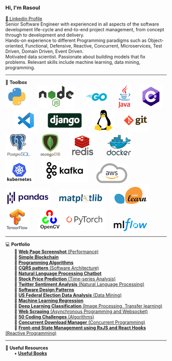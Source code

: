 ### Hi, I'm Rasoul
[🔷 Linkedin Profile](https://www.linkedin.com/in/rasoulkhaksari)
<br>
Senior Software Engineer with experienced in all aspects of the software development life-cycle and end-to-end project management, from concept through to development and delivery.<br>
Hands-on experience to different Programming paradigms such as Object-oriented, Functional, Defensive, Reactive, Concurrent,
Microservices, Test Driven, Domain Driven, Event Driven.<br>
Motivated data scientist. Passionate about building models that fix problems. Relevant skills include machine learning, data mining, programming.

---


💼 **Toolbox**
<br>
![python](python.png)  ![nodejs](nodejs13.png)  ![golang](go72.png)  ![java](Java10.png)  ![csharp](csharp.png)  ![vscode](vscode.png)  ![django](django.jpg)  ![linux](linux.png)  ![git](git.png)  ![postgresql](postgresql.png)  ![mongodb](mongodb2.png)  ![redis](redis2.png)  ![docker](docker.png)  ![kubernetes](Kubernetes.png)  ![kafka](kafka2.png)  ![AWS](aws2.png)  ![pandas](pandas3.png)  ![matplotlib](matplotlib.png)  ![scikitlearn](scikitlearn2.png)  ![tensorflow](tensorflow.png)  ![opencv](opencv.png) ![pytorch](pytorch.png)  ![scikitlearn](MLflow.png)

---

💻 **Portfolio**
<br>
  🔷 [**Web Page Screenshot** (Performance)](https://github.com/rasoulkhaksari/WebPage_Screenshot)  
  🔷 [**Simple Blockchain**](https://github.com/rasoulkhaksari/Simple_Blockchain)  
  🔷 [**Programming Algorithms**](https://github.com/rasoulkhaksari/Programming_Algorithms)  
  🔷 [**CQRS pattern** (Software Architecture)](https://github.com/rasoulkhaksari/CQRS_pattern)  
  🔷 [**Natural Language Processing Chatbot**](https://github.com/rasoulkhaksari/Natural_Language_Processing_Chatbot)  
  🔷 [**Stock Price Prediction** (Time-series Analysis)](https://github.com/rasoulkhaksari/Stock_Price_Prediction)  
  🔷 [**Twitter Sentiment Analysis** (Natural Language Processing)](https://github.com/rasoulkhaksari/Twitter_Sentiment_Analysis)  
  🔷 [**Software Design Patterns**](https://github.com/rasoulkhaksari/Software_Design_Patterns)  
  🔷 [**US Federal Election Data Analysis** (Data Mining)](https://github.com/rasoulkhaksari/Federal_Election_Data_Analysis)  
  🔷 [**Machine Learning Regression**](https://github.com/rasoulkhaksari/Machine_Learning_Regression)  
  🔷 [**Deep Learning Classification** (Image Processing, Transfer learning)](https://github.com/rasoulkhaksari/Deep_Learning_Classification)  
  🔷 [**Web Scraping** (Asynchronous Programming and Websocket)](https://github.com/rasoulkhaksari/Async_Scrap_Websocket)  
  🔷 [**50 Coding Challenges** (Algorithms)](https://github.com/rasoulkhaksari/50_Coding_Challenges)  
  🔷 [**Concurrent Download Manager** (Concurrent Programming)](https://github.com/rasoulkhaksari/Concurrent_Download_Manager)  
  🔷 [**Front-end State Management using RxJS and React Hooks** (Reactive Programming)](https://github.com/rasoulkhaksari/Frontend_State-Management_RxJS_React-Hooks)  
  
---

📓 **Useful Resources**
<br>
  ▪ [**Useful Books**](https://github.com/rasoulkhaksari/Useful_Resources)  




<!--
<img src="toolbox.png" style="vertical-align: middle;" />**Toolbox**
![tool box](toolbox.png) **Toolbox**
**rasoulkhaksari/rasoulkhaksari** is a ✨ _special_ ✨ repository because its `README.md` (this file) appears on your GitHub profile.

Here are some ideas to get you started:

- 🔭 I’m currently working on ...
- 🌱 I’m currently learning ...
- 👯 I’m looking to collaborate on ...
- 🤔 I’m looking for help with ...
- 💬 Ask me about ...
- 📫 How to reach me: ...
- 😄 Pronouns: ...
- ⚡ Fun fact: ...
-->
